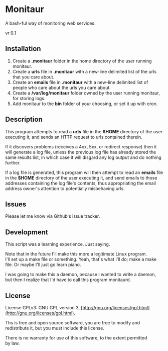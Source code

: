 Monitaur
========

A bash-ful way of monitoring web services.

vr 0.1

Installation
------------

1. Create a **.monitaur** folder in the home directory of 
   the user running monitaur.
2. Create a **urls** file in **.monitaur** with a new-line delimited list of
   the urls that you care about.
3. Create an **emails** file in **.monitaur** with a new-line delimited list
   of people who care about the urls you care about.
4. Create a **/var/log/monitaur** folder owned by the user running monitaur,
   for storing logs.
5. Add monitaur to the **bin** folder of your choosing, or set it up with cron.

Description
-----------

This program attempts to read a **urls** file in the **$HOME** directory of the user
executing it, and sends an HTTP request to urls contained therein.  

If it discovers problems (receives a 4xx, 5xx, or redirect response) then it will
generate a log file, unless the previous log file has already stored the same
results list, in which case it will disgard any log output and do nothing further.

If a log file is generated, this program will then attempt to read an **emails** 
file in the **$HOME** directory of the user executing it, and send emails to those 
addresses containing the log file's contents, thus appropriating the email address
owner's attention to potentially misbehaving urls.

Issues
------

Please let me know via Github's issue tracker.

Development
-----------

This script was a learning experience.  Just saying.

Note that in the future I'll make this more a legitimate Linux program.  
I'll set up a make file or something.  Yeah, that's what I'll do; make a 
make file.  Or maybe I'll just go learn piano.

I was going to make this a daemon, because I wanted to write a daemon,
but then I realize that I'd have to call this program monitaurd.

License
-------

License GPLv3: GNU GPL version 3, 
[http://gnu.org/licenses/gpl.html](http://gnu.org/licenses/gpl.html).

Ths is free and open source software, you are free to modify and                                                                                                                    
redistribute it, but you must include this license.                                                                                                                                  
                                                                                                                                                                                     
There is no warranty for use of this software, to the extent permitted                                                                                                               
by law.                                                                
